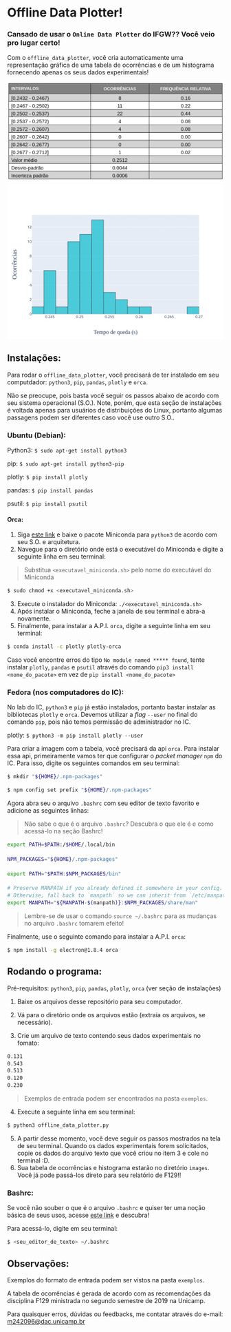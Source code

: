 # Offline Data Plotter!

### Cansado de usar o `Online Data Plotter` do IFGW?? Você veio pro lugar certo!

Com o `offline_data_plotter`, você cria automaticamente uma representação gráfica de uma tabela de ocorrências e
de um histograma fornecendo apenas os seus dados experimentais!

![Tabela de Ocorrências](https://raw.githubusercontent.com/Malivuca/offline-data-ploter-f129/master/exemplos/Exemplo_de_tabela_de_ocorrencias.jpg)
![Histograma](https://raw.githubusercontent.com/Malivuca/offline-data-ploter-f129/master/exemplos/Exemplo_de_histograma.jpg)

## Instalações:

Para rodar o `offline_data_plotter`, você precisará de ter instalado em seu computdador: `python3`, `pip`, `pandas`, `plotly` e `orca`.

Não se preocupe, pois basta você seguir os passos abaixo de acordo com seu sistema operacional (S.O.).
Note, porém, que esta seção de instalações é voltada apenas para usuários de distribuições do Linux,
portanto algumas passagens podem ser diferentes caso você use outro S.O..

### Ubuntu (Debian):

Python3: `$ sudo apt-get install python3`

pip: `$ sudo apt-get install python3-pip`

plotly: `$ pip install plotly`

pandas: `$ pip install pandas`

psutil: `$ pip install psutil`

#### Orca:

1. Siga [este link](https://docs.conda.io/en/latest/miniconda.html) e baixe o pacote Miniconda para `python3` de acordo com seu S.O. e arquitetura.
2. Navegue para o diretório onde está o executável do Miniconda e digite a seguinte linha em seu terminal:
> Substitua `<executavel_miniconda.sh>` pelo nome do executável do Miniconda
```bash
$ sudo chmod +x <executavel_miniconda.sh>
```
3. Execute o instalador do Miniconda: `./<executavel_miniconda.sh>`
4. Após instalar o Miniconda, feche a janela de seu terminal e abra-a novamente.
5. Finalmente, para instalar a A.P.I. `orca`, digite a seguinte linha em seu terminal:
```bash
$ conda install -c plotly plotly-orca
```
Caso você encontre erros do tipo `No module named ***** found`, tente instalar `plotly`, `pandas` e `psutil`
através do comando `pip3 install <nome_do_pacote>` em vez de `pip install <nome_do_pacote>`

### Fedora (nos computadores do IC):

No lab do IC, `python3` e `pip` já estão instalados, portanto bastar instalar as bibliotecas `plotly` e `orca`.
Devemos utilizar a *flag* `--user` no final do comando `pip`, pois não temos permissão de administrador no IC.

plotly: `$ python3 -m pip install plotly --user`

Para criar a imagem com a tabela, você precisará da api `orca`. Para instalar essa api, primeiramente
vamos ter que configurar o *packet manager* `npm` do IC. Para isso, digite os seguintes comandos em seu terminal:
```bash
$ mkdir "${HOME}/.npm-packages"
```
```bash
$ npm config set prefix "${HOME}/.npm-packages"
```
Agora abra seu o arquivo `.bashrc` com seu editor de texto favorito e adicione as seguintes linhas:
> Não sabe o que é o arquivo `.bashrc`? Descubra o que ele é e como acessá-lo na seção Bashrc!
```bash
export PATH=$PATH:/$HOME/.local/bin

NPM_PACKAGES="${HOME}/.npm-packages"

export PATH="$PATH:$NPM_PACKAGES/bin"

# Preserve MANPATH if you already defined it somewhere in your config.
# Otherwise, fall back to `manpath` so we can inherit from `/etc/manpath`.
export MANPATH="${MANPATH-$(manpath)}:$NPM_PACKAGES/share/man"
```
> Lembre-se de usar o comando `source ~/.bashrc` para as mudanças no arquivo `.bashrc` tomarem efeito!

Finalmente, use o seguinte comando para instalar a A.P.I. `orca`:
```bash
$ npm install -g electron@1.8.4 orca
```

## Rodando o programa:

Pré-requisitos: `python3`, `pip`, `pandas`, `plotly`, `orca` (ver seção de instalações)

1. Baixe os arquivos desse repositório para seu computador.

2. Vá para o diretório onde os arquivos estão (extraia os arquivos, se necessário).

3. Crie um arquivo de texto contendo seus dados experimentais no fomato:
```bash
0.131
0.543
0.513
0.120
0.230
```
> Exemplos de entrada podem ser encontrados na pasta `exemplos`.

4. Execute a seguinte linha em seu terminal:
```bash
$ python3 offline_data_plotter.py
```
5. A partir desse momento, você deve seguir os passos mostrados na tela de seu terminal.
Quando os dados experimentais forem solicitados, copie os dados do arquivo texto que você criou
no item 3 e cole no terminal :D.
6. Sua tabela de ocorrências e histograma estarão no diretório `images`. Você  já pode passá-los direto
para seu relatório de F129!!

### Bashrc:

Se você não souber o que é o arquivo `.bashrc` e quiser ter uma noção básica de seus usos, acesse [este link](https://www.maketecheasier.com/what-is-bashrc/) e descubra!

Para acessá-lo, digite em seu terminal:
```bash
$ <seu_editor_de_texto> ~/.bashrc
```

## Observações:

Exemplos do formato de entrada podem ser vistos na pasta `exemplos`.

A tabela de ocorrências é gerada de acordo com as recomendações da disciplina F129 ministrada
no segundo semestre de 2019 na Unicamp.

Para quaisquer erros, dúvidas ou feedbacks, me contatar através do e-mail: m242096@dac.unicamp.br
